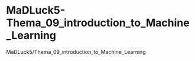 # MaDLuck5-Thema_09_introduction_to_Machine_Learning
MaDLuck5/Thema_09_introduction_to_Machine_Learning
